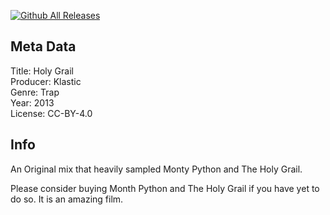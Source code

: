 [![Github All Releases](https://img.shields.io/github/downloads/Klastic/Klastic-Holy_Grail/total.svg)](https://github.com/Klastic/Klastic-Holy_Grail)

## Meta Data
Title: Holy Grail  
Producer: Klastic  
Genre: Trap  
Year: 2013  
License: CC-BY-4.0  

## Info 
An Original mix that heavily sampled Monty Python and The Holy Grail.

Please consider buying Month Python and The Holy Grail if you have yet to do so. It is an amazing film.